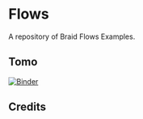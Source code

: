 # Flows
A repository of Braid Flows Examples.

## Tomo

[![Binder](https://mybinder.org/badge_logo.svg)](https://mybinder.org/v2/gh/ANL-Braid/Flows_examples/HEAD?filepath=tomo_flow_example.ipynb)


## Credits